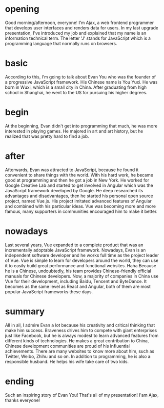 # opening
Good morning/afternoon, everyone!
I'm Ajax, a web frontend programmer that develops user interfaces and renders data for users.
In my last upgrade presentation, I've introduced my job and explained that my name is an information technical term.
The letter 'J' stands for JavaScript which is a programming language that normally runs on browsers.

# basic
According to this, I'm going to talk about Evan You who was the founder of a progressive JavaScript framework.
His Chinese name is You Yuxi. He was born in Wuxi, which is a small city in China.
After graduating from high school in Shanghai, he went to the US for pursuing his higher degrees.

# begin
At the beginning, Evan didn't get into programming that much, he was more interested in playing games.
He majored in art and art history, but he realized that was pretty hard to find a job.

# after
Afterwards, Evan was attracted to JavaScript, because he found it convenient to share things with the world.
With his hard work, he became good at programming and then he got a job in New York.
He worked for Google Creative Lab and started to get involved in Angular which was the JavaScript framework developed by Google.
He deep researched its advantages and disadvantages, then he started his personal open source project, named Vue.js.
His project imitated advanced features of Angular and combined with his particular ideas.
Vue was becoming more and more famous, many supporters in communities encouraged him to make it better.

# nowadays
Last several years, Vue expanded to a complete product that was an incrementally adoptable JavaScript framework.
Nowadays, Evan is an independent software developer and he works full time as the project leader of Vue.
Vue is simple to learn for developers around the world, they can use it to easily build great performance and functional websites.
Haha  Because he is a Chinese, undoubtedly, his team provides Chinese-friendly official manuals for Chinese developers.
Now, a majority of companies in China use Vue for their development, including Baidu, Tencent and ByteDance.
It becomes as the same level as React and Angular, both of them are most popular JavaScript frameworks these days.

# summary
All in all, I admire Evan a lot because his creativity and critical thinking that make him success.
Braveness drives him to compete with giant enterprises just like Facebook, but he is always modest to learn advanced features from different kinds of technologies.
He makes a great contribution to China, Chinese development communities are proud of his influential achievements.
There are many websites to know more about him, such as Twitter, Weibo, Zhihu and so on.
In addition to programming, he is also a responsible husband. He helps his wife take care of two kids.

# ending
Such an inspiring story of Evan You! That's all of my presentation! I'am Ajax, thanks everyone!